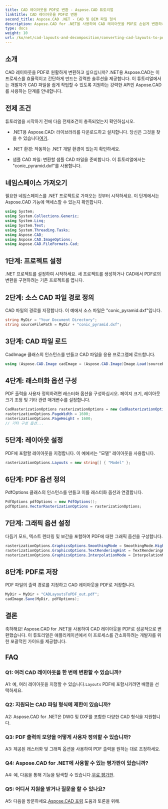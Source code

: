 ```yaml
---
title: CAD 레이아웃을 PDF로 변환 - Aspose.CAD 튜토리얼
linktitle: CAD 레이아웃을 PDF로 변환
second_title: Aspose.CAD .NET - CAD 및 BIM 파일 형식
description: Aspose.CAD for .NET을 사용하여 CAD 레이아웃을 PDF로 손쉽게 변환하세요. 원활한 통합을 위한 단계별 가이드를 따르세요.
type: docs
weight: 10
url: /ko/net/cad-layouts-and-decomposition/converting-cad-layouts-to-pdf/
---
```

## 소개

CAD 레이아웃을 PDF로 원활하게 변환하고 싶으십니까? .NET용 Aspose.CAD는 이 프로세스를 효율적이고 간단하게 만드는 강력한 솔루션을 제공합니다. 이 튜토리얼에서는 개발자가 CAD 파일을 쉽게 작업할 수 있도록 지원하는 강력한 API인 Aspose.CAD를 사용하는 단계를 안내합니다.

## 전제 조건

튜토리얼을 시작하기 전에 다음 전제조건이 충족되었는지 확인하십시오.

-  .NET용 Aspose.CAD: 라이브러리를 다운로드하고 설치합니다. 당신은 그것을 찾을 수 있습니다[여기](https://releases.aspose.com/cad/net/).

- .NET 환경: 작동하는 .NET 개발 환경이 있는지 확인하세요.

- 샘플 CAD 파일: 변환할 샘플 CAD 파일을 준비합니다. 이 튜토리얼에서는 "conic_pyramid.dxf"를 사용합니다.

## 네임스페이스 가져오기

필요한 네임스페이스를 .NET 프로젝트로 가져오는 것부터 시작하세요. 이 단계에서는 Aspose.CAD 기능에 액세스할 수 있는지 확인합니다.

```csharp
using System;
using System.Collections.Generic;
using System.Linq;
using System.Text;
using System.Threading.Tasks;
using Aspose.CAD;
using Aspose.CAD.ImageOptions;
using Aspose.CAD.FileFormats.Cad;
```

## 1단계: 프로젝트 설정

.NET 프로젝트를 설정하여 시작하세요. 새 프로젝트를 생성하거나 CAD에서 PDF로의 변환을 구현하려는 기존 프로젝트를 엽니다.

## 2단계: 소스 CAD 파일 경로 정의

CAD 파일의 경로를 지정합니다. 이 예에서 소스 파일은 "conic_pyramid.dxf"입니다.

```csharp
string MyDir = "Your Document Directory";
string sourceFilePath = MyDir + "conic_pyramid.dxf";
```

## 3단계: CAD 파일 로드

CadImage 클래스의 인스턴스를 만들고 CAD 파일을 응용 프로그램에 로드합니다.

```csharp
using (Aspose.CAD.Image cadImage = (Aspose.CAD.Image)Image.Load(sourceFilePath))
```

## 4단계: 래스터화 옵션 구성

PDF 출력을 사용자 정의하려면 래스터화 옵션을 구성하십시오. 페이지 크기, 레이아웃 크기 조정 및 기타 관련 매개변수를 설정합니다.

```csharp
CadRasterizationOptions rasterizationOptions = new CadRasterizationOptions();
rasterizationOptions.PageWidth = 1600;
rasterizationOptions.PageHeight = 1600;
// 기타 구성 옵션...
```

## 5단계: 레이아웃 설정

PDF에 포함할 레이아웃을 지정합니다. 이 예에서는 "모델" 레이아웃을 사용합니다.

```csharp
rasterizationOptions.Layouts = new string[] { "Model" };
```

## 6단계: PDF 옵션 정의

PdfOptions 클래스의 인스턴스를 만들고 이를 래스터화 옵션과 연결합니다.

```csharp
PdfOptions pdfOptions = new PdfOptions();
pdfOptions.VectorRasterizationOptions = rasterizationOptions;
```

## 7단계: 그래픽 옵션 설정

다듬기 모드, 텍스트 렌더링 및 보간을 포함하여 PDF에 대한 그래픽 옵션을 구성합니다.

```csharp
rasterizationOptions.GraphicsOptions.SmoothingMode = SmoothingMode.HighQuality;
rasterizationOptions.GraphicsOptions.TextRenderingHint = TextRenderingHint.AntiAliasGridFit;
rasterizationOptions.GraphicsOptions.InterpolationMode = InterpolationMode.HighQualityBicubic;
```

## 8단계: PDF로 저장

PDF 파일의 출력 경로를 지정하고 CAD 레이아웃을 PDF로 저장합니다.

```csharp
MyDir = MyDir + "CADLayoutsToPDF_out.pdf";
cadImage.Save(MyDir, pdfOptions);
```

## 결론

축하해요! Aspose.CAD for .NET을 사용하여 CAD 레이아웃을 PDF로 성공적으로 변환했습니다. 이 튜토리얼은 애플리케이션에서 이 프로세스를 간소화하려는 개발자를 위한 포괄적인 가이드를 제공합니다.

## FAQ

### Q1: 여러 CAD 레이아웃을 한 번에 변환할 수 있습니까?

 A1: 예, 여러 레이아웃을 지정할 수 있습니다.`Layouts` PDF에 포함시키려면 배열을 선택하세요.

### Q2: 지원되는 CAD 파일 형식에 제한이 있습니까?

A2: Aspose.CAD for .NET은 DWG 및 DXF를 포함한 다양한 CAD 형식을 지원합니다.

### Q3: PDF 출력의 모양을 어떻게 사용자 정의할 수 있습니까?

A3: 제공된 래스터화 및 그래픽 옵션을 사용하여 PDF 출력을 원하는 대로 조정하세요.

### Q4: Aspose.CAD for .NET에 사용할 수 있는 평가판이 있습니까?

 A4: 예, 다음을 통해 기능을 탐색할 수 있습니다.[무료 평가판](https://releases.aspose.com/).

### Q5: 어디서 지원을 받거나 질문을 할 수 있나요?

A5: 다음을 방문하세요.[Aspose.CAD 포럼](https://forum.aspose.com/c/cad/19) 도움과 토론을 위해.